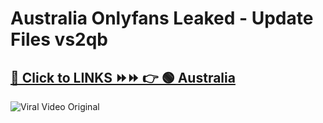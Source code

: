 
 # Australia Onlyfans Leaked - Update Files vs2qb

## <h2><a href="https://clipsfans.com/Australia&ref=git">🔗 Click to LINKS ⏩⏩ 👉 🟢 Australia </a></h2>

<a href="https://clipsfans.com/Australia&ref=git" rel="nofollow" data-target="animated-image.originalLink"><img src="https://i.ibb.co.com/xMMVF88/686577567.gif" alt="Viral Video Original" style="max-width: 100%; display: inline-block;" data-target="animated-image.originalImage"></a>

